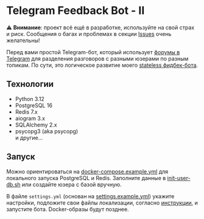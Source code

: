 # Telegram Feedback Bot - II

⚠️ **Внимание**: проект всё ещё в разработке, используйте на свой страх и риск. 
Сообщения о багах и проблемах в секции [Issues](https://github.com/MasterGroosha/telegram-feedback-bot-topics/issues) 
очень желательны!

Перед вами простой Telegram-бот, который использует [форумы в Telegram](https://telegram.org/evolution#october-2022) 
для разделения разговоров с разными юзерами по разным топикам. По сути, это логическое развитие моего 
[stateless фидбек-бота](https://github.com/MasterGroosha/telegram-feedback-bot).

## Технологии

* Python 3.12
* PostgreSQL 16
* Redis 7.x
* aiogram 3.x
* SQLAlchemy 2.x
* psycopg3 (aka psycopg)  
и другие...

## Запуск

Можно ориентироваться на [docker-compose.example.yml](docker-compose.example.yml) для локального запуска PostgreSQL и Redis. 
Заполните данные в [init-user-db.sh](postgres-firstrun/init-user-db.sh) или создайте юзера с базой вручную.

В файле `settings.yml` (основан на [settings.example.yml](settings.example.yml)) укажите настройки, подложите свои файлы 
локализации, согласно [инструкции](bot/locales/example/README.ru.md), и запустите бота. Docker-образы будут позднее.
